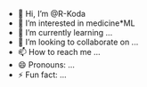 - 👋 Hi, I’m @R-Koda
- 👀 I’m interested in medicine*ML
- 🌱 I’m currently learning ...
- 💞️ I’m looking to collaborate on ...
- 📫 How to reach me ...
- 😄 Pronouns: ...
- ⚡ Fun fact: ...

<!---
R-Koda/R-Koda is a ✨ special ✨ repository because its `README.md` (this file) appears on your GitHub profile.
You can click the Preview link to take a look at your changes.
--->
